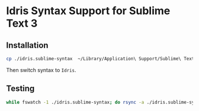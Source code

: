 # Idris Syntax Support for Sublime Text 3

## Installation

```bash
cp ./idris.sublime-syntax  ~/Library/Application\ Support/Sublime\ Text\ 3/Packages/
```
Then switch syntax to `Idris`.

## Testing

```bash
while fswatch -1 ./idris.sublime-syntax; do rsync -a ./idris.sublime-syntax ~/Library/Application\ Support/Sublime\ Text\ 3/Packages/; done
```
